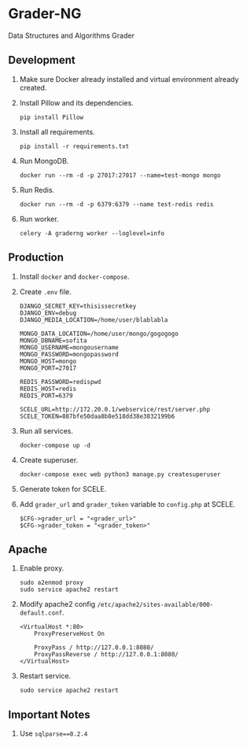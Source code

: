 # Grader-NG

Data Structures and Algorithms Grader

## Development

1. Make sure Docker already installed and virtual environment already created.

1. Install Pillow and its dependencies.

   ```
   pip install Pillow
   ```

1. Install all requirements.

   ```
   pip install -r requirements.txt
   ```

1. Run MongoDB.

   ```
   docker run --rm -d -p 27017:27017 --name=test-mongo mongo
   ```

1. Run Redis.

   ```
   docker run --rm -d -p 6379:6379 --name test-redis redis
   ```

1. Run worker.

   ```
   celery -A graderng worker --loglevel=info
   ```

## Production

1. Install `docker` and `docker-compose`.

1. Create `.env` file.

   ```
   DJANGO_SECRET_KEY=thisissecretkey
   DJANGO_ENV=debug
   DJANGO_MEDIA_LOCATION=/home/user/blablabla

   MONGO_DATA_LOCATION=/home/user/mongo/gogogogo
   MONGO_DBNAME=sofita
   MONGO_USERNAME=mongousername
   MONGO_PASSWORD=mongopassword
   MONGO_HOST=mongo
   MONGO_PORT=27017

   REDIS_PASSWORD=redispwd
   REDIS_HOST=redis
   REDIS_PORT=6379

   SCELE_URL=http://172.20.0.1/webservice/rest/server.php
   SCELE_TOKEN=887bfe50daa8b8e518dd38e3832199b6
   ```

1. Run all services.

   ```
   docker-compose up -d
   ```

1. Create superuser.

   ```
   docker-compose exec web python3 manage.py createsuperuser
   ```

1. Generate token for SCELE.

1. Add `grader_url` and `grader_token` variable to `config.php` at SCELE.

   ```
   $CFG->grader_url = "<grader_url>"
   $CFG->grader_token = "<grader_token>"
   ```

## Apache

1. Enable proxy.

   ```
   sudo a2enmod proxy
   sudo service apache2 restart
   ```

1. Modify apache2 config `/etc/apache2/sites-available/000-default.conf`.

   ```
   <VirtualHost *:80>
       ProxyPreserveHost On

       ProxyPass / http://127.0.0.1:8080/
       ProxyPassReverse / http://127.0.0.1:8080/
   </VirtualHost>
   ```

1. Restart service.

   ```
   sudo service apache2 restart
   ```

## Important Notes

1. Use `sqlparse==0.2.4`
